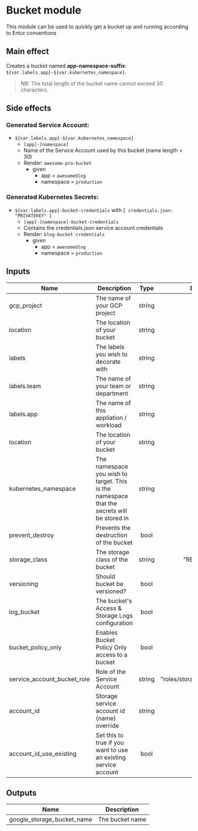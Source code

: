# Bucket module

This module can be used to quickly get a bucket up and running according to Entur conventions

## Main effect

Creates a bucket named **app-namespace-suffix**: `${var.labels.app}-${var.kubernetes_namespace}`.

> NB: The total length of the bucket name cannot exceed 30 characters.

## Side effects

### Generated Service Account:

- `${var.labels.app}-${var.kubernetes_namespace}`
  - `[app]-[namespace]`
  - Name of the Service Account used by this bucket (name length < 30)
  - Render: `awesome-pro-bucket`
    - given
      - app = `awesomeblog`
      - namespace = `production`

### Generated Kubernetes Secrets:

- `${var.labels.app}-bucket-credentials` with `{ credentials.json: "PRIVATEKEY" }`
  - `[app]-[namespace]-bucket-credentials`
  - Contains the credentials.json service account credentials
  - Render: `blog-bucket-credentials`
    - given
      - app = `awesomeblog`
      - namespace = `production`

## Inputs

| Name | Description | Type | Default | Required |
|------|-------------|:----:|:-----:|:-----:|
| gcp_project | The name of your GCP project | string | n/a | yes |
| location | The location of your bucket | string | n/a | yes |
| labels | The labels you wish to decorate with | string | n/a | yes |
| labels.team | The name of your team or department | string | n/a | yes |
| labels.app | The name of this appliation / workload | string | n/a | yes |
| location | The location of your bucket | string | n/a | yes |
| kubernetes_namespace | The namespace you wish to target. This is the namespace that the secrets will be stored in | string | n/a | yes |
| prevent_destroy | Prevents the destruction of the bucket | bool | false | no |
| storage_class | The storage class of the bucket | string | "REGIONAL" | no |
| versioning | Should bucket be versioned? | bool | true | no |
| log_bucket | The bucket's Access & Storage Logs configuration | bool | false | no |
| bucket_policy_only | Enables Bucket Policy Only access to a bucket | bool | false | no |
| service_account_bucket_role | Role of the Service Account | string | "roles/storage.objectViewer" | no |
| account_id | Storage service account id (name) override | string | "" | no |
| account_id_use_existing | Set this to true if you want to use an existing service account | bool | false | no |

## Outputs

| Name | Description |
|------|-------------|
| google_storage_bucket_name | The bucket name |